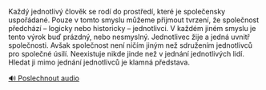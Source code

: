 
Každý jednotlivý člověk se rodí do prostředí, které je společensky uspořádané. Pouze v tomto smyslu můžeme přijmout tvrzení, že společnost předchází – logicky nebo historicky – jednotlivci. V každém jiném smyslu je tento výrok buď prázdný, nebo nesmyslný. Jednotlivec žije a jedná uvnitř společnosti. Avšak společnost není ničím jiným než sdružením jednotlivců pro společné úsilí. Neexistuje nikde jinde než v jednání jednotlivých lidí. Hledat ji mimo jednání jednotlivců je klamná představa.

[🔊 Poslechnout audio](/data/7-paragraphs/audio/chapter_35/para_010-Kad-jednotliv-lovk-se-rod-do-prosted-kter.mp3)
